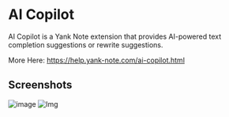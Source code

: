 # AI Copilot

AI Copilot is a Yank Note extension that provides AI-powered text completion suggestions or rewrite suggestions.

More Here: https://help.yank-note.com/ai-copilot.html

## Screenshots

![image](https://registry.yank-note.com/cdn/@yank-note/extension-ai-copilot/1.28.0/5c452aab-9024-420d-9e14-94769c4205ca.png)
![Img](https://registry.yank-note.com/cdn/@yank-note/extension-ai-copilot/1.28.0/3088723d-e1f3-4bf7-8db2-5b54a23d8f11.png)
